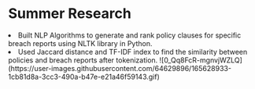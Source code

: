 # Summer Research
<li> Built NLP Algorithms to generate and rank policy clauses for specific breach reports using NLTK library in Python.
<li>Used Jaccard distance and TF-IDF index to find the similarity between policies and breach reports after tokenization.
![0_Qq8FcR-mgnvjWZLQ](https://user-images.githubusercontent.com/64629896/165628933-1cb81d8a-3cc3-490a-b47e-e21a46f59143.gif)
